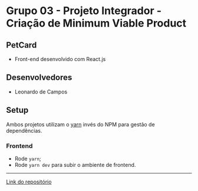 # Grupo 03 - Projeto Integrador - Criação de Minimum Viable Product

## PetCard

- Front-end desenvolvido com React.js

## Desenvolvedores

- Leonardo de Campos

## Setup

Ambos projetos utilizam o [yarn](https://yarnpkg.com/getting-started/install) invés do NPM para gestão de dependências.

### Frontend

- Rode `yarn`;
- Rode `yarn dev` para subir o ambiente de frontend.

---

[Link do repositório](https://github.com/techmuha/pi-2024-sistema-web-mvp-grupo-03)
